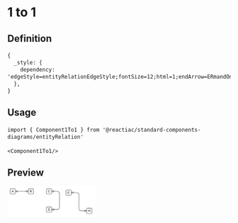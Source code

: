 # 1 to 1

## Definition

```
{
  _style: { 
    dependency: 'edgeStyle=entityRelationEdgeStyle;fontSize=12;html=1;endArrow=ERmandOne;startArrow=ERmandOne;',
  },
}
```

## Usage

```
import { Component1To1 } from '@reactiac/standard-components-diagrams/entityRelation'

<Component1To1/>
```

## Preview

<img src="./component-1-to-1.png" width="200"/>
